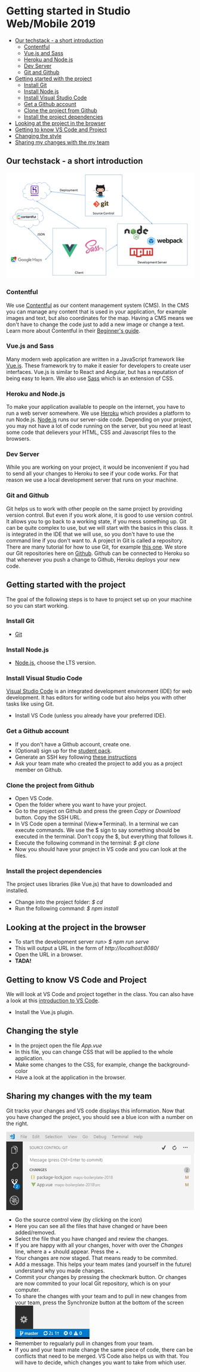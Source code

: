 
# Getting started in Studio Web/Mobile 2019 <!-- omit in toc --> 
- [Our techstack - a short introduction](#our-techstack---a-short-introduction)
  - [Contentful](#contentful)
  - [Vue.js and Sass](#vuejs-and-sass)
  - [Heroku and Node.js](#heroku-and-nodejs)
  - [Dev Server](#dev-server)
  - [Git and Github](#git-and-github)
- [Getting started with the project](#getting-started-with-the-project)
  - [Install Git](#install-git)
  - [Install Node.js](#install-nodejs)
  - [Install Visual Studio Code](#install-visual-studio-code)
  - [Get a Github account](#get-a-github-account)
  - [Clone the project from Github](#clone-the-project-from-github)
  - [Install the project dependencies](#install-the-project-dependencies)
- [Looking at the project in the browser](#looking-at-the-project-in-the-browser)
- [Getting to know VS Code and Project](#getting-to-know-vs-code-and-project)
- [Changing the style](#changing-the-style)
- [Sharing my changes with the my team](#sharing-my-changes-with-the-my-team)
  
## Our techstack - a short introduction
![Techstack](/public/techstack.png "Techstack")

### Contentful
We use [Contentful](https://www.contentful.com/) as our content management system (CMS). In the CMS you can manage any content that is used in your application, for example images and text, but also coordinates for the map. Having a CMS means we don't have to change the code just to add a new image or change a text. Learn more about Contentful in their [Beginner's guide](https://www.contentful.com/r/knowledgebase/contentful-101/).

### Vue.js and Sass
Many modern web application are written in a JavaScript framework like [Vue.js](https://vuejs.org/). These framework try to make it easier for developers to create user interfaces. Vue.js is similar to React and Angular, but has a reputation of being easy to learn. We also use [Sass](https://sass-lang.com/) which is an extension of CSS.
 
### Heroku and Node.js
To make your application available to people on the internet, you have to run a web server somewhere. We use [Heroku](https://dashboard.heroku.com/) which provides a platform to run Node.js. [Node.js](https://nodejs.org/en/) runs our server-side code. Depending on your project, you may not have a lot of code running on the server, but you need at least some code that delievers your HTML, CSS and Javascript files to the browsers.

### Dev Server
While you are working on your project, it would be inconvenient if you had to send all your changes to Heroku to see if your code works. For that reason we use a local development server that runs on your machine. 

### Git and Github
Git helps us to work with other people on the same project by providing version control. But even if you work alone, it is good to use version control. It allows you to go back to a working state, if you mess something up. Git can be quite complex to use, but we will start with the basics in this class. It is integrated in the IDE that we will use, so you don't have to use the command line if you don't want to. A project in Git is called a repository.
There are many tutorial for how to use Git, for example [this one](https://www.atlassian.com/git/tutorials).
We store our Git repositories here on [Github](https://github.com/). Github can be connected to Heroku so that whenever you push a change to Github, Heroku deploys your new code.

## Getting started with the project
The goal of the following steps is to have to project set up on your machine so you can start working.

### Install Git
* [Git](https://git-scm.com/)

### Install Node.js
* [Node.js](https://nodejs.org/en/), choose the LTS version.

### Install Visual Studio Code
[Visual Studio Code](https://code.visualstudio.com/) is an integrated development environment (IDE) for web development. It has editors for writing code but also helps you with other tasks like using Git. 
* Install VS Code (unless you already have your preferred IDE).

### Get a Github account
* If you don't have a Github account, create one.
* (Optional) sign up for the [student pack](https://education.github.com/pack).
* Generate an SSH key following [these instructions](https://help.github.com/articles/generating-a-new-ssh-key-and-adding-it-to-the-ssh-agent/)
* Ask your team mate who created the project to add you as a project member on Github.

### Clone the project from Github
* Open VS Code.
* Open the folder where you want to have your project.
* Go to the project on Github and press the green *Copy or Download* button. Copy the SSH URL.
* In VS Code open a terminal (View=>Terminal). In a terminal we can execute commands. We use the $ sign to say something should be executed in the terminal. Don't copy the $, but everything that follows it.
* Execute the following command in the terminal: *$ git clone <your project url>*
* Now you should have your project in VS code and you can look at the files.

### Install the project dependencies
The project uses libraries (like Vue.js) that have to downloaded and installed.
* Change into the project folder: *$ cd <project folder name>*
* Run the following command: *$ npm install*

## Looking at the project in the browser
* To start the development server run> *$ npm run serve*
* This will output a URL in the form of *http://localhost:8080/*
* Open the  URL in a browser.
* **TADA!**

## Getting to know VS Code and Project
We will look at VS Code and project together in the class. You can also have a look at this [introduction to VS Code](https://code.visualstudio.com/docs/getstarted/userinterface).
* Install the Vue.js plugin.

## Changing the style
* In the project open the file *App.vue*
* In this file, you can change CSS that will be applied to the whole application.
* Make some changes to the CSS, for example, change the background-color
* Have a look at the application in the browser.

## Sharing my changes with the my team
Git tracks your changes and VS code displays this information. Now that you have changed the project, you should see a blue icon with a number on the right.

![Git changes](/public/changes.PNG)

* Go the source control view (by clicking on the icon)
* Here you can see all the files that have changed or have been added/removed.
* Select the file that you have changed and review the changes.
* If you are happy with all your changes, hover with over the *Changes* line, where a *+* should appear. Press the *+*.
* Your changes are now staged. That means ready to be commited.
* Add a message. This helps your team mates (and yourself in the future) understand why you made changes. 
* Commit your changes by pressing the checkmark button. Or changes are now commited to your local Git repository, which is on your computer.
* To share the changes with your team and to pull in new changes from your team, press the Synchronize button at the bottom of the screen 
![Git synchronize](/public/sync.PNG)
* Remember to regualarly pull in changes from your team.
* If you and your team mate change the same piece of code, there can be conflicts that need to be merged. VS Code also helps us with that. You will have to decide, which changes you want to take from which user. 

